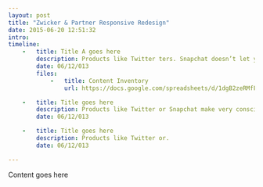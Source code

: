 ```yaml
---
layout: post
title: "Zwicker & Partner Responsive Redesign"
date: 2015-06-20 12:51:32
intro:
timeline:
    -   title: Title A goes here
        description: Products like Twitter ters. Snapchat doesn’t let you upload photos from your camera roll. By limiting your options, they make social interaction simpler.
        date: 06/12/013
        files:
            -   title: Content Inventory
                url: https://docs.google.com/spreadsheets/d/1dgB2zeRMfFjbcv8X0vgK68mCedhBZaDtr3CROR5C7Cg/edit?usp=sharing

    -   title: Title goes here
        description: Products like Twitter or Snapchat make very conscious design decisions about what they do and don’t let you do. Twitter gives simpler.
        date: 06/12/013

    -   title: Title goes here
        description: Products like Twitter or.
        date: 06/12/013

---
```


Content goes here
